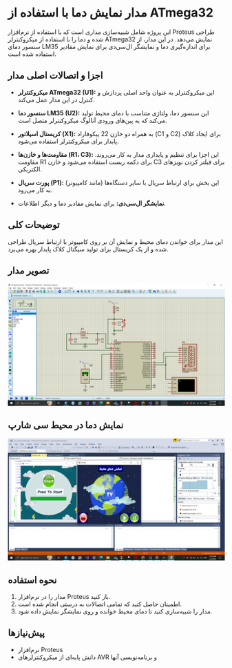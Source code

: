 


# مدار نمایش دما با استفاده از ATmega32

این پروژه شامل شبیه‌سازی مداری است که با استفاده از نرم‌افزار Proteus طراحی شده و دما را با استفاده از میکروکنترلر ATmega32 نمایش می‌دهد. در این مدار، از سنسور دمای LM35 برای اندازه‌گیری دما و نمایشگر ال‌سی‌دی برای نمایش مقادیر استفاده شده است.

## اجزا و اتصالات اصلی مدار


- **میکروکنترلر ATmega32 (U1):** این میکروکنترلر به عنوان واحد اصلی پردازش و کنترل در این مدار عمل می‌کند.
  
- **سنسور دما LM35 (U2):** این سنسور دما، ولتاژی متناسب با دمای محیط تولید می‌کند که به پین‌های ورودی آنالوگ میکروکنترلر متصل است.
  
- **کریستال اسیلاتور (X1):** به همراه دو خازن 22 پیکوفاراد (C1 و C2) برای ایجاد کلاک پایدار برای میکروکنترلر استفاده می‌شود.
  
- **مقاومت‌ها و خازن‌ها (R1، C3):** این اجزا برای تنظیم و پایداری مدار به کار می‌روند. مقاومت R1 برای دکمه ریست استفاده می‌شود و خازن C3 برای فیلتر کردن نویزهای الکتریکی.
  
- **پورت سریال (P1):** این بخش برای ارتباط سریال با سایر دستگاه‌ها (مانند کامپیوتر) به کار می‌رود.
  
- **نمایشگر ال‌سی‌دی:** برای نمایش مقادیر دما و دیگر اطلاعات.



  

## توضیحات کلی

این مدار برای خواندن دمای محیط و نمایش آن بر روی کامپیوتر با ارتباط سریال طراحی شده و از یک کریستال برای تولید سیگنال کلاک پایدار بهره می‌برد. 

## تصویر مدار

![تصویر مدار](Screenshot%20(340).png)


## نمایش دما در محیط سی شارپ
![تصویر ](Screenshot%20(341).png)


## نحوه استفاده

1. مدار را در نرم‌افزار Proteus باز کنید.
2. اطمینان حاصل کنید که تمامی اتصالات به درستی انجام شده است.
3. مدار را شبیه‌سازی کنید تا دمای محیط خوانده و روی نمایشگر نمایش داده شود.

## پیش‌نیازها

- نرم‌افزار Proteus
- دانش پایه‌ای از میکروکنترلرهای AVR و برنامه‌نویسی آنها
